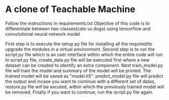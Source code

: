 # A clone of Teachable Machine

Follow the instructions in requirements.txt
Objective of this code is to differentiate between two classes(cats vs dogs) using tensorflow and convolutional neural network model

First step is to execute the setup.py file for installing all the required/to upgrade the modules in a virtual environment. 
Second step is to run the script.py file which is an user interface within which the entire code will run
In script.py file, create_data.py file will be executed first where a new dataset can be created to identify an extra component.
Next train_model.py file will train the model and summary of the model will be printed. The trained model will be saved as "model.h5".
predict_model.py file will predict the output and incase you want to continue with a different set of datas, restore.py file will be excuted, within which the previously trained model will be removed.
Finally if you want to continue, run the script.py file again.
